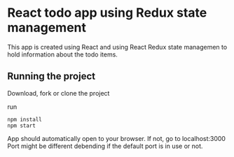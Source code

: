 # React todo app using Redux state management

This app is created using React and using React Redux state managemen to hold information about the todo items.

## Running the project

Download, fork or clone the project

run

```shell
npm install
npm start
```

App should automatically open to your browser. If not, go to localhost:3000 Port might be different debending if the default port is in use or not.
